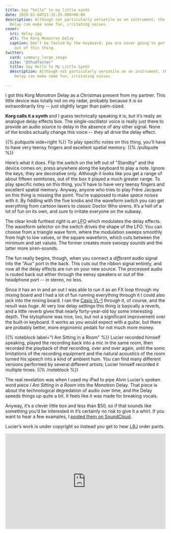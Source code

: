 ```yaml
---
title: Say “hello” to my little synth
date: 2020-01-04T21:32:35.000+00:00
description: Although not particularly versatile as an instrument, the Korg Monotron
  Delay can make some fun, irritating noises.
cover:
  src: delay.jpg
  alt: The Korg Monotron Delay
  caption: Don’t be fooled by the keyboard; you are never going to get a precise note
    out of this thing.
twitter:
  card: summary_large_image
  site: "@thudfactor"
  title: Say Hello to My Little Synth
  description: Although not particularly versatile as an instrument, the Korg Monotron
    Delay can make some fun, irritating noises.

---
```

<span>I got this Korg Monotron Delay</span> as a Christmas present from my partner. This little device was totally not on my radar, probably because it is so extraordinarily tiny -- just slightly larger than palm-sized.

**Korg calls it a synth** and I guess technically speaking it is, but it’s really an analogue delay effects box. The single-oscillator voice is really just there to provide an audio source to delay in the absence of any other signal. None of the knobs actually change this voice -- they all drive the delay effect.

{{% pullquote side=right %}}
To play specific notes on this thing, you’ll have to have very teensy fingers and excellent spatial memory.
{{% /pullquote %}}

Here’s what it does. Flip the switch on the left out of "Standby" and the device comes on; press anywhere along the keyboard to play a note. Ignore the keys; they are decorative only. Although it looks like you get a range of about fifteen semitones, out of the box it played a much greater range. To play specific notes on this thing, you’ll have to have very teensy fingers and excellent spatial memory. Anyway, anyone who tries to play Frère Jacques on this thing is missing the point. You’re supposed to make _space noises_ with it. By fiddling with the five knobs and the waveform switch you can get everything from cartoon lasers to classic Doctor Who sirens. It’s a hell of a lot of fun on its own, and sure to irritate everyone on the subway.

The clear knob furthest right is an <abbr title="Low Frequency Oscillator">LFO</abbr> which modulates the delay effects. The waveform selector on the switch drives the shape of the <abbr>LFO</abbr>. You can choose from a triangle wave form, where the modulation sweeps smoothly from high to low values, or the square waveform, which cuts between the minimum and set values. The former creates more swoopy sounds and the latter more siren-sounds.

The fun really begins, though, when you connect a _different_ audio signal into the "Aux" port in the back. This cuts out the ribbon signal entirely, and now all the delay effects are run on your new source. The processed audio is routed back out either through the eensy speakers or out of the headphone port -- in stereo, no less.

Since it has an in and an out I was able to run it as an FX loop through my mixing board and I had a lot of fun running everything through it I could also jack into the mixing board. I ran the [Casio VL-1](https://www.elfinjohn.com/2019/04/my-first-instrument-the-casio-vl-tone-vl-1/) through it, of course, and the result was _huge_. At very low delay settings this thing is basically a reverb, and a little reverb gives that nearly forty-year-old toy some interesting depth. The stylophone was nice, too, but not a significant improvement over the built-in keyboard. It works as you would expect with a guitar, but there are probably better, more ergonomic pedals for not much more money.

{{% noteblock label="I Am Sitting in a Room" %}}
Lucier recorded himself speaking, played the recording back into a mic in the same room, then recorded the playback of _that_ recording, over and over again, until the sonic limitations of the recording equipment and the natural acoustics of the room turned his speech into a kind of ambient hum. You can find many different versions performed by several different artists; Lucier himself recorded it multiple times.
{{% /noteblock %}}

The real revelation was when I used my iPad to pipe Alvin Lucier’s spoken word piece _I Am Sitting in a Room_ into the Monotron Delay. That piece is about the technological degredation of audio over time, and the Delay speeds things up quite a bit. It feels like it was made for breaking vocals.

Anyway, it’s a clever little box and less than $50, so if that sounds like something you’d be interested in it’s certainly no risk to give it a whirl. If you want to hear a few examples, I [posted them on SoundCloud](https://soundcloud.com/elfin-john/sets/this-is-a-bad-idea).

Lucier’s work is under copyright so instead you get to hear <abbr title="Lyndon Johnson">LBJ</abbr> order pants.

<iframe width="100%" height="300" scrolling="no" frameborder="no" allow="autoplay" src="https://w.soundcloud.com/player/?url=https%3A//api.soundcloud.com/playlists/955330000&color=%23ff5500&auto_play=false&hide_related=false&show_comments=true&show_user=true&show_reposts=false&show_teaser=true&visual=true"></iframe>
